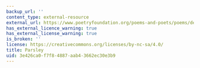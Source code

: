 ```yaml
---
backup_url: ''
content_type: external-resource
external_url: https://www.poetryfoundation.org/poems-and-poets/poems/detail/43355
has_external_licence_warning: true
has_external_license_warning: true
is_broken: ''
license: https://creativecommons.org/licenses/by-nc-sa/4.0/
title: Parsley
uid: 3e426ca0-f7f8-4887-aab4-3662ec30e3b9
---
```

